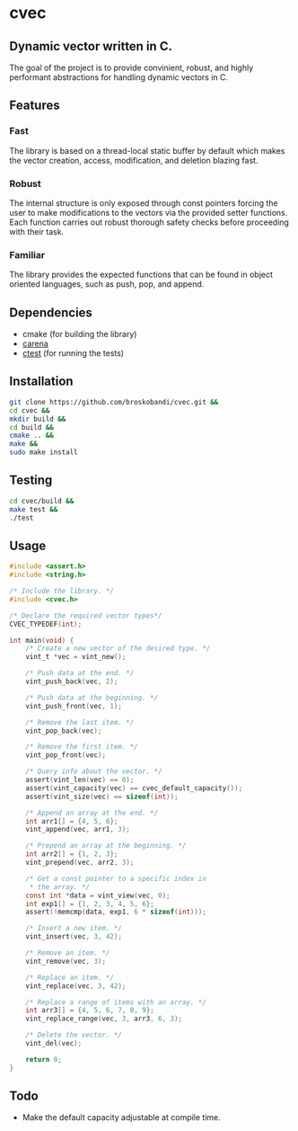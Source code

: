 # cvec
## Dynamic vector written in C.
The goal of the project is to provide convinient, robust, and highly
performant abstractions for handling dynamic vectors in C.
## Features
### Fast
The library is based on a thread-local static buffer by default which
makes the vector creation, access, modification, and deletion blazing fast.
### Robust
The internal structure is only exposed through const pointers forcing the 
user to make modifications to the vectors via the provided setter functions.
Each function carries out robust thorough safety checks before proceeding with
their task.
### Familiar
The library provides the expected functions that can be found in object
oriented languages, such as push, pop, and append.
## Dependencies
- cmake (for building the library)
- [carena](https://github.com/broskobandi/carena.git)
- [ctest](https://github.com/broskobandi/ctest.git) (for running the tests)
## Installation
```bash
git clone https://github.com/broskobandi/cvec.git &&
cd cvec &&
mkdir build &&
cd build &&
cmake .. &&
make &&
sudo make install
```
## Testing
```bash
cd cvec/build &&
make test &&
./test
```
## Usage
```c
#include <assert.h>
#include <string.h>

/* Include the library. */
#include <cvec.h>

/* Declare the required vector types*/
CVEC_TYPEDEF(int);

int main(void) {
	/* Create a new vector of the desired type. */
	vint_t *vec = vint_new();

	/* Push data at the end. */
	vint_push_back(vec, 2);

	/* Push data at the beginning. */
	vint_push_front(vec, 1);

	/* Remove the last item. */
	vint_pop_back(vec);

	/* Remove the first item. */
	vint_pop_front(vec);

	/* Query info about the vector. */
	assert(vint_len(vec) == 0);
	assert(vint_capacity(vec) == cvec_default_capacity());
	assert(vint_size(vec) == sizeof(int));

	/* Append an array at the end. */
	int arr1[] = {4, 5, 6};
	vint_append(vec, arr1, 3);

	/* Prepend an array at the beginning. */
	int arr2[] = {1, 2, 3};
	vint_prepend(vec, arr2, 3);

	/* Get a const pointer to a specific index in
	 * the array. */
	const int *data = vint_view(vec, 0);
	int exp1[] = {1, 2, 3, 4, 5, 6};
	assert(!memcmp(data, exp1, 6 * sizeof(int)));

	/* Insert a new item. */
	vint_insert(vec, 3, 42);

	/* Remove an item. */
	vint_remove(vec, 3);

	/* Replace an item. */
	vint_replace(vec, 3, 42);

	/* Replace a range of items with an array. */
	int arr3[] = {4, 5, 6, 7, 8, 9};
	vint_replace_range(vec, 3, arr3, 6, 3);

	/* Delete the vector. */
	vint_del(vec);

	return 0;
}
```
## Todo
- Make the default capacity adjustable at compile time.
